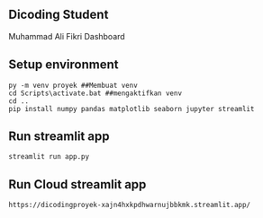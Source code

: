 ## Dicoding Student
Muhammad Ali Fikri Dashboard

## Setup environment
```
py -m venv proyek ##Membuat venv
cd Scripts\activate.bat ##mengaktifkan venv
cd ..
pip install numpy pandas matplotlib seaborn jupyter streamlit
```

## Run streamlit app
```
streamlit run app.py
```

## Run Cloud streamlit app
```
https://dicodingproyek-xajn4hxkpdhwarnujbbkmk.streamlit.app/
```
